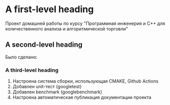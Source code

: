 # A first-level heading
Проект домашней работы по курсу "Программная инженерия и С++ для количественного анализа и алгоритмической торговли"
## A second-level heading
Было сделано:
### A third-level heading
1. Настроена система сборки, использующая CMAKE, Github Actions
2. Добавлен unit-тест (googletest)
3. Добавлен benchmark (googlebenchmark)
4. Настроена автоматическая публикация документации проекта 
